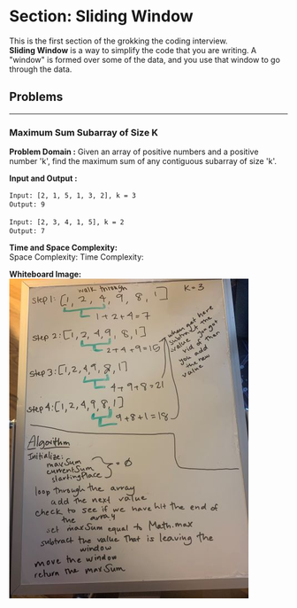 # Section: Sliding Window

This is the first section of the grokking the coding interview.  
**Sliding Window** is a way to simplify the code that you are writing. A "window" is formed over some of the data, and you use that window to go through the data.

## Problems
----
### Maximum Sum Subarray of Size K

**Problem Domain :** Given an array of positive numbers and a positive number 'k', find the maximum sum of any contiguous subarray of size 'k'.

**Input and Output :**
```
Input: [2, 1, 5, 1, 3, 2], k = 3
Output: 9

Input: [2, 3, 4, 1, 5], k = 2
Output: 7
```

**Time and Space Complexity:**  
Space Complexity: 
Time Complexity: 

**Whiteboard Image:**  
![MaxSumSubarray](/assets/maxSumSubarray.jpg)